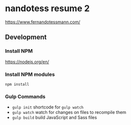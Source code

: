 # nandotess resume 2
https://www.fernandotessmann.com/

## Development

### Install NPM
https://nodejs.org/en/

### Install NPM modules
`npm install`

### Gulp Commands
* `gulp init` shortcode for `gulp watch`
* `gulp watch` watch for changes on files to recompile them
* `gulp build` build JavaScript and Sass files
